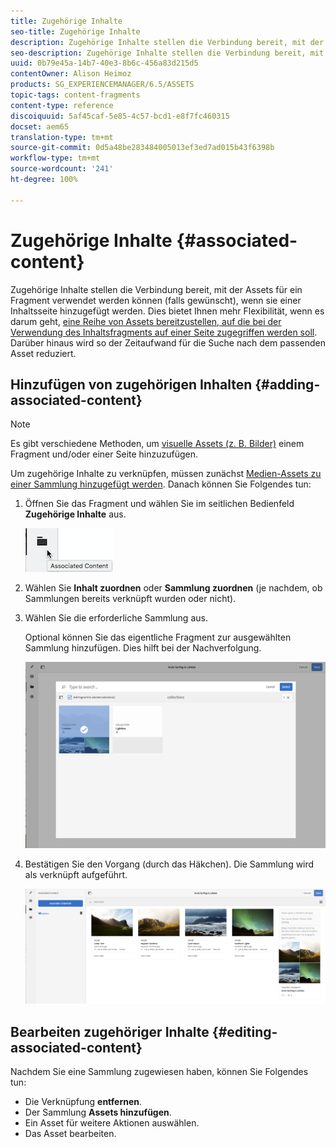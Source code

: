 ```yaml
---
title: Zugehörige Inhalte
seo-title: Zugehörige Inhalte
description: Zugehörige Inhalte stellen die Verbindung bereit, mit der Assets für ein Fragment verwendet werden können (falls gewünscht), wenn sie einer Inhaltsseite hinzugefügt werden.
seo-description: Zugehörige Inhalte stellen die Verbindung bereit, mit der Assets für ein Fragment verwendet werden können (falls gewünscht), wenn sie einer Inhaltsseite hinzugefügt werden.
uuid: 0b79e45a-14b7-40e3-8b6c-456a83d215d5
contentOwner: Alison Heimoz
products: SG_EXPERIENCEMANAGER/6.5/ASSETS
topic-tags: content-fragments
content-type: reference
discoiquuid: 5af45caf-5e85-4c57-bcd1-e8f7fc460315
docset: aem65
translation-type: tm+mt
source-git-commit: 0d5a48be283484005013ef3ed7ad015b43f6398b
workflow-type: tm+mt
source-wordcount: '241'
ht-degree: 100%

---
```



# Zugehörige Inhalte {#associated-content}

Zugehörige Inhalte stellen die Verbindung bereit, mit der Assets für ein Fragment verwendet werden können (falls gewünscht), wenn sie einer Inhaltsseite hinzugefügt werden. Dies bietet Ihnen mehr Flexibilität, wenn es darum geht, [eine Reihe von Assets bereitzustellen, auf die bei der Verwendung des Inhaltsfragments auf einer Seite zugegriffen werden soll](/help/sites-authoring/content-fragments.md#using-associated-content). Darüber hinaus wird so der Zeitaufwand für die Suche nach dem passenden Asset reduziert.

## Hinzufügen von zugehörigen Inhalten {#adding-associated-content}

>[!NOTE]
>
>Es gibt verschiedene Methoden, um [visuelle Assets (z. B. Bilder)](/help/assets/content-fragments/content-fragments.md#fragments-with-visual-assets) einem Fragment und/oder einer Seite hinzuzufügen.

Um zugehörige Inhalte zu verknüpfen, müssen zunächst [Medien-Assets zu einer Sammlung hinzugefügt werden](/help/assets/manage-collections.md#adding-assets-to-a-collection). Danach können Sie Folgendes tun:

1. Öffnen Sie das Fragment und wählen Sie im seitlichen Bedienfeld **Zugehörige Inhalte** aus.

   ![chlimage_1-207](assets/chlimage_1-207.png)

1. Wählen Sie **Inhalt zuordnen** oder **Sammlung zuordnen** (je nachdem, ob Sammlungen bereits verknüpft wurden oder nicht).
1. Wählen Sie die erforderliche Sammlung aus.

   Optional können Sie das eigentliche Fragment zur ausgewählten Sammlung hinzufügen. Dies hilft bei der Nachverfolgung.

   ![cfm-6420-04](assets/cfm-6420-04.png)

1. Bestätigen Sie den Vorgang (durch das Häkchen). Die Sammlung wird als verknüpft aufgeführt.

   ![cfm-6420-05](assets/cfm-6420-05.png)

## Bearbeiten zugehöriger Inhalte {#editing-associated-content}

Nachdem Sie eine Sammlung zugewiesen haben, können Sie Folgendes tun:

* Die Verknüpfung **entfernen**.
* Der Sammlung **Assets hinzufügen**.
* Ein Asset für weitere Aktionen auswählen.
* Das Asset bearbeiten.

